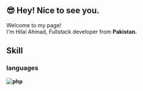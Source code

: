 ## 😎 Hey! Nice to see you.

Welcome to my page! <br />
I'm Hilal Ahmad, Fullstack developer  from <b>Pakistan<b>.

## Skill

### languages
![php](https://img.shields.io/badge/PHP-777BB4?style=for-the-badge&logo=php&logoColor=white)
   

